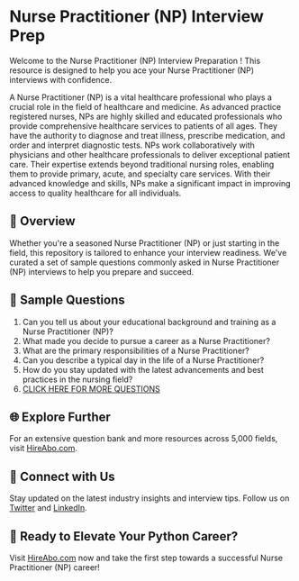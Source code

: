 # Nurse Practitioner (NP) Interview Prep

Welcome to the Nurse Practitioner (NP) Interview Preparation ! This resource is designed to help you ace your Nurse Practitioner (NP) interviews with confidence.

A Nurse Practitioner (NP) is a vital healthcare professional who plays a crucial role in the field of healthcare and medicine. As advanced practice registered nurses, NPs are highly skilled and educated professionals who provide comprehensive healthcare services to patients of all ages. They have the authority to diagnose and treat illness, prescribe medication, and order and interpret diagnostic tests. NPs work collaboratively with physicians and other healthcare professionals to deliver exceptional patient care. Their expertise extends beyond traditional nursing roles, enabling them to provide primary, acute, and specialty care services. With their advanced knowledge and skills, NPs make a significant impact in improving access to quality healthcare for all individuals.

## 🚀 Overview

Whether you're a seasoned Nurse Practitioner (NP) or just starting in the field, this repository is tailored to enhance your interview readiness. We've curated a set of sample questions commonly asked in Nurse Practitioner (NP) interviews to help you prepare and succeed.

## 📝 Sample Questions

1. Can you tell us about your educational background and training as a Nurse Practitioner (NP)?
2. What made you decide to pursue a career as a Nurse Practitioner?
3. What are the primary responsibilities of a Nurse Practitioner?
4. Can you describe a typical day in the life of a Nurse Practitioner?
5. How do you stay updated with the latest advancements and best practices in the nursing field?
6. [CLICK HERE FOR MORE QUESTIONS](https://hireabo.com/job/2_0_3/Nurse%20Practitioner%20NP)

## 🌐 Explore Further

For an extensive question bank and more resources across 5,000 fields, visit [HireAbo.com](https://www.hireabo.com).

## 📱 Connect with Us

Stay updated on the latest industry insights and interview tips. Follow us on [Twitter](https://twitter.com/hireabo) and [LinkedIn](https://www.linkedin.com/in/hire-abo-3609972a8/).

## 🚀 Ready to Elevate Your Python Career?

Visit [HireAbo.com](https://www.hireabo.com) now and take the first step towards a successful Nurse Practitioner (NP) career!